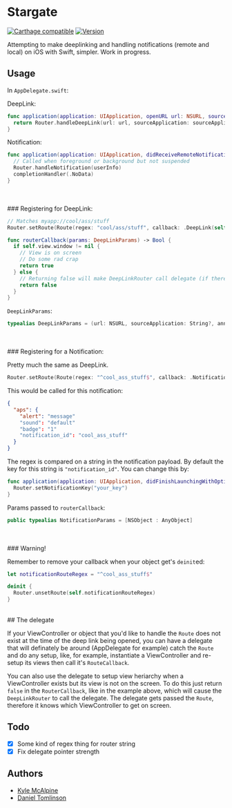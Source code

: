# Stargate

[![Carthage compatible](https://img.shields.io/badge/Carthage-compatible-4BC51D.svg?style=flat)](https://github.com/Carthage/Carthage) [![Version](https://img.shields.io/github/release/kylejm/Stargate.svg)](https://github.com/kylejm/Stargate/releases)

Attempting to make deeplinking and handling notifications (remote and local) on iOS with Swift, simpler. Work in progress.

## Usage

In `AppDelegate.swift`:


DeepLink:

```swift
func application(application: UIApplication, openURL url: NSURL, sourceApplication: String?, annotation: AnyObject?) -> Bool {
  return Router.handleDeepLink(url: url, sourceApplication: sourceApplication, annotation: annotation)
}
```

Notification:

```swift
func application(application: UIApplication, didReceiveRemoteNotification userInfo: [NSObject : AnyObject], fetchCompletionHandler completionHandler: (UIBackgroundFetchResult) -> Void) {
  // Called when foreground or background but not suspended
  Router.handleNotification(userInfo)
  completionHandler(.NoData)
}
```

<br>
<br>
### Registering for DeepLink:

``` swift
// Matches myapp://cool/ass/stuff
Router.setRoute(Route(regex: "cool/ass/stuff", callback: .DeepLink(self.routerCallback)))

func routerCallback(params: DeepLinkParams) -> Bool {
  if self.view.window != nil {
    // View is on screen
    // Do some rad crap
    return true
  } else {
    // Returning false will make DeepLinkRouter call delegate (if there is one, of course)
    return false
  }
}
```

`DeepLinkParams`:
```swift
typealias DeepLinkParams = (url: NSURL, sourceApplication: String?, annotation: AnyObject?)
```

<br>
<br>
### Registering for a Notification:

Pretty much the same as DeepLink.

```swift
Router.setRoute(Route(regex: "^cool_ass_stuff$", callback: .Notification(self.routerCallback)))
```

This would be called for this notification:

```json
{
  "aps": {
    "alert": "message"
    "sound": "default"
    "badge": "1"
    "notification_id": "cool_ass_stuff"
  }
}
```

The regex is compared on a string in the notification payload. By default the key for this string is `"notification_id"`. You can change this by:

```swift
func application(application: UIApplication, didFinishLaunchingWithOptions launchOptions: [NSObject: AnyObject]?) -> Bool {
  Router.setNotificationKey("your_key")
}
```

Params passed to `routerCallback`:

```swift
public typealias NotificationParams = [NSObject : AnyObject]
```

<br>
<br>
### Warning!

Remember to remove your callback when your object get's `deinit`ed:

```swift
let notificationRouteRegex = "^cool_ass_stuff$"

deinit {
  Router.unsetRoute(self.notificationRouteRegex)
}
```

<br>
## The delegate

If your ViewController or object that you'd like to handle the `Route` does not exist at the time of the deep link being opened, you can have a delegate that will definately be around (AppDelegate for example) catch the `Route` and do any setup, like, for example, instantiate a ViewController and re-setup its views then call it's `RouteCallback`.

You can also use the delegate to setup view heriarchy when a ViewController exists but its view is not on the screen. To do this just return `false` in the `RouterCallback`, like in the example above, which will cause the `DeepLinkRouter` to call the delegate. The delegate gets passed the `Route`, therefore it knows which ViewController to get on screen.

## Todo

- [x] Some kind of regex thing for router string
- [x] Fix delegate pointer strength 

## Authors

- [Kyle McAlpine](http:kylejm.io)
- [Daniel Tomlinson](http://danie.lt)
